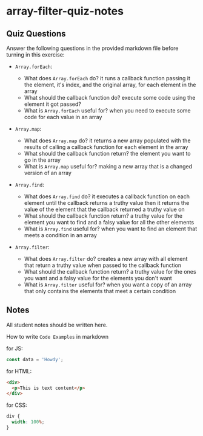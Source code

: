 # array-filter-quiz-notes

## Quiz Questions

Answer the following questions in the provided markdown file before turning in this exercise:

- `Array.forEach`:

  - What does `Array.forEach` do?
    it runs a callback function passing it the element, it's index, and the original array, for each element in the array
  - What should the callback function do?
    execute some code using the element it got passed?
  - What is `Array.forEach` useful for?
    when you need to execute some code for each value in an array

- `Array.map`:

  - What does `Array.map` do?
    it returns a new array populated with the results of calling a callback function for each element in the array
  - What should the callback function return?
    the element you want to go in the array
  - What is `Array.map` useful for?
    making a new array that is a changed version of an array

- `Array.find`:

  - What does `Array.find` do?
    it executes a callback function on each element until the callback returns a truthy value then it returns the value of the element that the callback returned a truthy value on
  - What should the callback function return?
    a truthy value for the element you want to find and a falsy value for all the other elements
  - What is `Array.find` useful for?
    when you want to find an element that meets a condition in an array

- `Array.filter`:
  - What does `Array.filter` do?
    creates a new array with all element that return a truthy value when passed to the callback function
  - What should the callback function return?
    a truthy value for the ones you want and a falsy value for the elements you don't want
  - What is `Array.filter` useful for?
    when you want a copy of an array that only contains the elements that meet a certain condition

## Notes

All student notes should be written here.

How to write `Code Examples` in markdown

for JS:

```javascript
const data = 'Howdy';
```

for HTML:

```html
<div>
  <p>This is text content</p>
</div>
```

for CSS:

```css
div {
  width: 100%;
}
```

